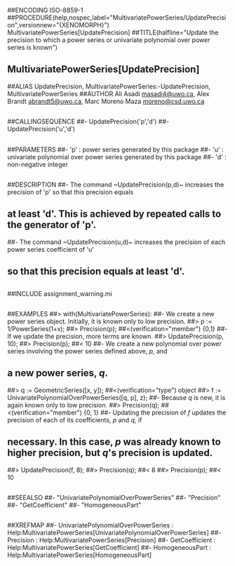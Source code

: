 ##ENCODING ISO-8859-1
##PROCEDURE(help,nospec,label="MultivariatePowerSeries/UpdatePrecision",versionnew="{XENOMORPH}") MultivariatePowerSeries[UpdatePrecision]
##TITLE(halfline="Update the precision to which a power series or univariate polynomial over power series is known")
##    MultivariatePowerSeries[UpdatePrecision]
##ALIAS UpdatePrecision, MultivariatePowerSeries:-UpdatePrecision, MultivariatePowerSeries
##AUTHOR Ali Asadi masadi4@uwo.ca, Alex Brandt abrandt5@uwo.ca, Marc Moreno Maza moreno@csd.uwo.ca
##
##CALLINGSEQUENCE
##- UpdatePrecision('p','d')
##- UpdatePrecision('u','d')
##
##PARAMETERS
##- 'p' : power series generated by this package
##- 'u' : univariate polynomial over power series generated by this package
##- 'd' : non-negative integer
##
##DESCRIPTION
##- The command ~UpdatePrecision(p,d)~ increases the precision of 'p' so that this precision equals
##  at least 'd'. This is achieved by repeated calls to the generator of 'p'.
##- The command ~UpdatePrecision(u,d)~ increases the precision of each power series coefficient of 'u'
##   so that this precision equals at least 'd'.
##
##INCLUDE assignment_warning.mi
##
##EXAMPLES
##> with(MultivariatePowerSeries):
##- We create a new power series object. Initially, it is known only to low precision.
##> p := 1/PowerSeries(1+x);
##> Precision(p);
##<(verification="member") {0,1}
##- If we update the precision, more terms are known.
##> UpdatePrecision(p, 10);
##> Precision(p);
##< 10
##- We create a new polynomial over power series involving the power series defined above, _p_, and
##  a  new power series, _q_.
##> q := GeometricSeries([x, y]);
##<(verification="type") object
##> f := UnivariatePolynomialOverPowerSeries([q, p], z);
##- Because _q_ is new, it is again known only to low precision.
##> Precision(q);
##<(verification="member") {0, 1}
##- Updating the precision of _f_ updates the precision of each of its coefficients, _p_ and _q_, if
##  necessary. In this case, _p_ was already known to higher precision, but _q_\'s precision is updated.
##> UpdatePrecision(f, 8);
##> Precision(q);
##< 8
##> Precision(p);
##< 10
##
##SEEALSO
##- "UnivariatePolynomialOverPowerSeries"
##- "Precision"
##- "GetCoefficient"
##- "HomogeneousPart"
##
##XREFMAP
##- UnivariatePolynomialOverPowerSeries : Help:MultivariatePowerSeries[UnivariatePolynomialOverPowerSeries]
##- Precision : Help:MultivariatePowerSeries[Precision]
##- GetCoefficient : Help:MultivariatePowerSeries[GetCoefficient]
##- HomogeneousPart : Help:MultivariatePowerSeries[HomogeneousPart]
